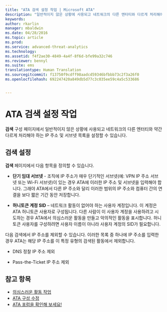 ```yaml
---
title: "ATA 검색 설정 작업 | Microsoft ATA"
description: "일반적이지 않은 상황에 사용되고 네트워크의 다른 엔터티와 다르게 처리해야 하는 IP 주소 및 서브넷 목록을 구성하는 방법을 설명합니다."
keywords: 
author: rkarlin
manager: mbaldwin
ms.date: 04/28/2016
ms.topic: article
ms.prod: 
ms.service: advanced-threat-analytics
ms.technology: 
ms.assetid: f4f2ae30-4849-4a4f-8f6d-bfe99a32c746
ms.reviewer: bennyl
ms.suite: ems
translationtype: Human Translation
ms.sourcegitcommit: f13750f9cdff98aadcd59346bfbbb73c2f3a26f0
ms.openlocfilehash: 692247420a849db5d77c3c035ee59c4a5c533686


---
```


# ATA 검색 설정 작업
**검색** 구성 페이지에서 일반적이지 않은 상황에 사용되고 네트워크의 다른 엔터티와 약간 다르게 처리해야 하는 IP 주소 및 서브넷 목록을 설정할 수 있습니다.

## 검색 설정
**검색** 페이지에서 다음 항목을 정의할 수 있습니다.

-   **단기 임대 서브넷** - 조직에 IP 주소가 매우 단기적인 서브넷(예: VPN IP 주소 서브넷 또는 Wi-Fi 서브넷)이 있는 경우 ATA에 이러한 IP 주소 및 서브넷을 입력해야 합니다. 그래야 ATA에서 다른 IP 주소와 달리 이러한 범위의 IP 주소와 컴퓨터 간의 연결을 보다 짧은 기간 동안 저장합니다.

-   **허니토큰 계정 SID** – 네트워크 활동이 없어야 하는 사용자 계정입니다. 이 계정은 ATA 허니토큰 사용자로 구성됩니다. 다른 사람이 이 사용자 계정을 사용하려고 시도하는 경우 ATA에서 의심스러운 활동을 만들고 악의적인 활동을 표시합니다. 허니토큰 사용자를 구성하려면 사용자 이름이 아니라 사용자 계정의 SID가 필요합니다.

다음 검색에서 IP 주소를 제외할 수 있습니다. 이러한 목록 중 하나에 IP 주소를 입력한 경우 ATA는 해당 IP 주소를 이 특정 유형의 검색된 활동에서 제외합니다.

-   DNS 정찰 IP 주소 제외

-   Pass-the-Ticket IP 주소 제외

## 참고 항목
- [의심스러운 활동 작업](working-with-suspicious-activities.md)
- [ATA 구성 수정](modifying-ata-configuration.md)
- [ATA 포럼을 확인해 보세요!](https://social.technet.microsoft.com/Forums/security/home?forum=mata)



<!--HONumber=Jul16_HO4-->



